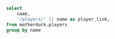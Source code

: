 ```sql players
select
    name,
    '/players/' || name as player_link,
from motherduck.players
group by name
```

<DataTable
    data={players}
    link=player_link
/>